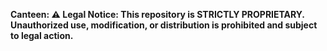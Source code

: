 **Canteen:
⚠️ Legal Notice: This repository is STRICTLY PROPRIETARY. Unauthorized use, modification, or distribution is prohibited and subject to legal action.**
